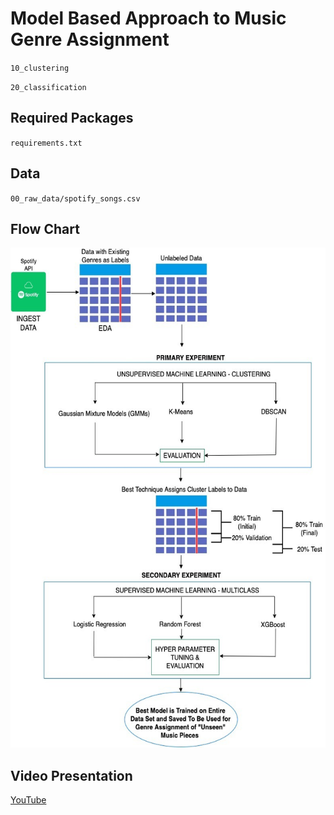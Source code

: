 # Model Based Approach to Music Genre Assignment

`10_clustering`

`20_classification`


## Required Packages

`requirements.txt`

## Data

`00_raw_data/spotify_songs.csv`

## Flow Chart

<img src="40_assets/flow-chart.jpg" width=600 height=800>

## Video Presentation

[YouTube](https://www.youtube.com/watch?v=6-7XFk4KC9M)
